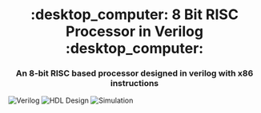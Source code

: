 
<h1 align="center">:desktop_computer: 8 Bit RISC Processor in Verilog :desktop_computer:</h1>
<h3 align="center">An 8-bit RISC based processor designed in verilog with x86 instructions</h3>

![Verilog](https://img.shields.io/badge/Verilog-Verilog--2001%20(IEEE%20Standard%201364--2001)-blue)
![HDL Design](https://img.shields.io/badge/Quartus%20Pro%2021.2%20-Cyclone%2010-green)
![Simulation](https://img.shields.io/badge/Model%20Sim-Intel%20FPGA%20Edition-lightgrey)

